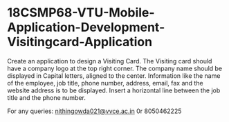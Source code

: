 # 18CSMP68-VTU-Mobile-Application-Development-Visitingcard-Application
Create an application to design a Visiting Card. The Visiting card should have a company logo at the top right corner. The company name should be displayed in Capital letters, aligned to the center. Information like the name of the employee, job title, phone number, address, email, fax and the website address is to be displayed. Insert a horizontal line between the job title and the phone number.  

For any queries: nithingowda021@vvce.ac.in  0r 8050462225
